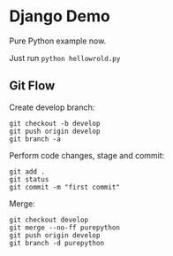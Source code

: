 # Django Demo

Pure Python example now.

Just run `python hellowrold.py`


## Git Flow

Create develop branch: 

```shell
git checkout -b develop
git push origin develop
git branch -a
```

Perform code changes, stage and commit:

```shell
git add .
git status
git commit -m "first commit"
```

Merge:

```shell
git checkout develop
git merge --no-ff purepython
git push origin develop
git branch -d purepython
```
